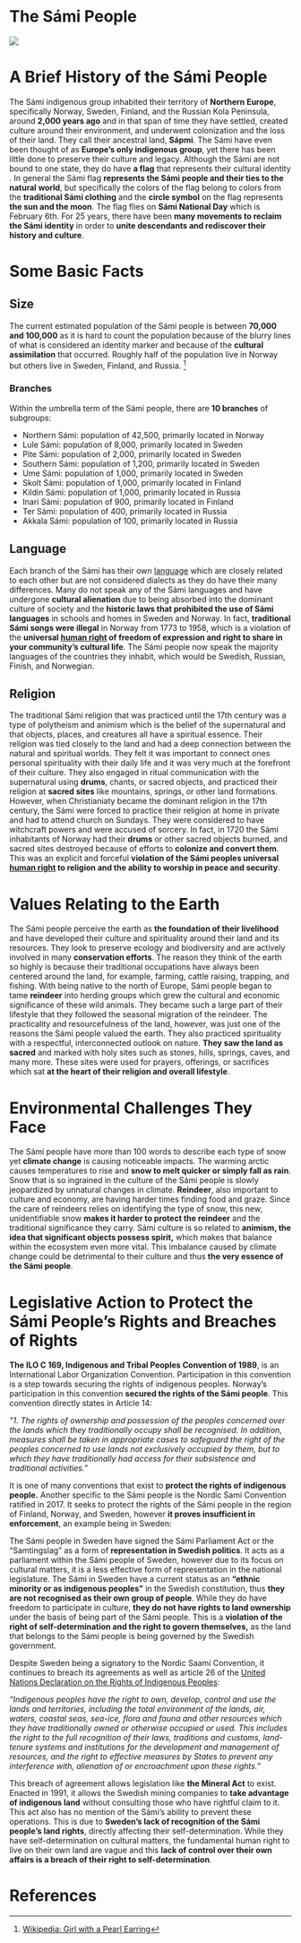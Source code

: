 # The Sámi People

<a href="https://juncture-digital.org"><img src="https://juncture-digital.org/images/ve-button.png"></a>

<param ve-config 
       title="The Sámi People"
       author="Sarah, Fuka and Evelyne"
       banner="https://upload.wikimedia.org/wikipedia/commons/thumb/3/3b/Nordic_Sami_people_Lavvu_1900-1920.jpg/640px-Nordic_Sami_people_Lavvu_1900-1920.jpg"
       layout="vertical">

<!-- Entities discussed throughout the essay are typically defined before the essay text and
     are thus available in all text.  Entity identifiers (QIDs) can be found in either
     Wikipedia or Wikidata (https://www.wikidata.org)> -->
<param ve-entity eid="Q185372"> <!-- Girl with a Pearl Earring painting -->
<param ve-entity eid="Q41264"> <!-- Johannes Vermeer -->
<param ve-entity eid="Q221092"> <!-- Mauritshuis -->
<param ve-entity eid="Q72708264"> <!-- The Hague -->
<param title="Finland"
       eid="Q390151"
       fill="#FF0000"
       marker-symbol="Ukonsaari, Finland">

# A Brief History of the Sámi People

The Sámi indigenous group inhabited their territory of __Northern Europe__, specifically Norway, Sweden, Finland, and the Russian Kola Peninsula, around __2,000 years ago__ and in that span of time they have settled, created culture around their environment, and underwent colonization and the loss of their land. They call their ancestral land, __Sápmi__. The Sámi have even been thought of as __Europe’s only indigenous group__, yet there has been little done to preserve their culture and legacy. Although the Sámi are not bound to one state, they do have __a flag__ that represents their cultural identity . In general the Sámi flag __represents the Sámi people and their ties to the natural world__, but specifically the colors of the flag belong to colors from the __traditional Sámi clothing__ and the __circle symbol__ on the flag represents __the sun and the moon__. The flag flies on __Sámi National Day__ which is February 6th. For 25 years, there have been __many movements to reclaim the Sámi identity__ in order to __unite descendants and rediscover their history and culture__.
<param ve-image 
       url="https://upload.wikimedia.org/wikipedia/commons/c/c4/Samem%C3%B8tet_1917_i_Metodistkirken_med_samisk_flagg_foran.jpg"
       label="The Sámi people"
       description="The Sámi flag on top of the picture of the first Sámi meeting">
            
# Some Basic Facts

## Size

The current estimated population of the Sámi people is between __70,000 and 100,000__ as it is hard to count the population because of the blurry lines of what is considered an identity marker and because of the __cultural assimilation__ that occurred. Roughly half of the population live in Norway but others live in Sweden, Finland, and Russia. [^1]

<param ve-image 
       label="Map of Sámi Languages" 
       description="This map shows the geographic distribution of Sámi languages and offers some additional information including approximate number of native Sámi speakers." 
       license="public domain" 
       url="https://upload.wikimedia.org/wikipedia/commons/4/4c/Mapping_S%C3%A1mi_Languages.jpg">

### Branches

Within the umbrella term of the Sámi people, there are __10 branches__ of subgroups:

<param ve-image fit="contain"
       url="https://upload.wikimedia.org/wikipedia/commons/e/e9/Sami_languages_large_2.png"
       label="Map of Sámi Banches"
       description="Map of Fennoscandia showing the distribution of Sámi languages
1. Southern Sámi
2. Ume Sámi
3. Pite Sámi
4. Lule Sámi
5. Northern Sámi
6. Skolt Sámi
7. Inari Sámi
8. Kildin Sámi
9. Ter Sámi">

* Northern Sámi: population of 42,500, primarily located in Norway
* Lule Sámi: population of 8,000, primarily located in Sweden
* Pite Sámi: population of 2,000, primarily located in Sweden
* Southern Sámi: population of 1,200, primarily located in Sweden
* Ume Sámi: population of 1,000, primarily located in Sweden
* Skolt Sámi: population of 1,000, primarily located in Finland
* Kildin Sámi: population of 1,000, primarily located in Russia
* Inari Sámi: population of 900, primarily located in Finland
* Ter Sámi: population of 400, primarily located in Russia
* Akkala Sámi: population of 100, primarily located in Russia



## Language

Each branch of the Sámi has their own [language](https://www.youtube.com/watch?v=wjwQkOzzSAg) which are closely related to each other but are not considered dialects as they do have their many differences. Many do not speak any of the Sámi languages and have undergone __cultural alienation__ due to being absorbed into the dominant culture of society and the __historic laws that prohibited the use of Sámi languages__ in schools and homes in Sweden and Norway. In fact, __traditional Sámi songs were illegal__ in Norway from 1773 to 1958, which is a violation of the __universal [human right](https://www.un.org/en/about-us/universal-declaration-of-human-rights) of freedom of expression and right to share in your community’s cultural life__. The Sámi people now speak the majority languages of the countries they inhabit, which would be Swedish, Russian, Finish, and Norwegian.

<param ve-video
	id="wjwQkOzzSAg"
	title="WIKITONGUES: Irena speaking Northern Sami.">


## Religion

The traditional Sámi religion that was practiced until the 17th century was a type of polytheism and animism which is the belief of the supernatural and that objects, places, and creatures all have a spiritual essence. Their religion was tied closely to the land and had a deep connection between the natural and spiritual worlds. They felt it was important to connect ones personal spirituality with their daily life and it was very much at the forefront of their culture. They also engaged in ritual communication with the supernatural using __drums__, chants, or sacred objects, and practiced their religion at __sacred sites__ like mountains, springs, or other land formations. However, when Christianiaty became the dominant religion in the 17th century, the Sámi were forced to practice their religion at home in private and had to attend church on Sundays. They were considered to have witchcraft powers and were accused of sorcery. In fact, in 1720 the Sámi inhabitants of Norway had their __drums__ or other sacred objects burned, and sacred sites destroyed because of efforts to __colonize and convert them__. This was an explicit and forceful __violation of the Sámi peoples universal [human right](https://www.un.org/en/about-us/universal-declaration-of-human-rights) to religion and the ability to worship in peace and security__. 

<param ve-compare curtain
       url="https://upload.wikimedia.org/wikipedia/commons/e/ed/Sami_shamanic_drum.JPG"
       label="Sami shamanic drum"
       description="Sami shamanic drum in the Arktikum museum, in Rovaniemi, Finland.">
<param ve-compare
       url="https://upload.wikimedia.org/wikipedia/commons/1/14/Hand%C3%B6l_Sami_Chapel%2C_J%C3%A4mtland%2C_Sweden.jpg"
       label="Handöl Sami Chapel, Jämtland, Sweden."
       description="People outside Handöl Sami Chapel. The chapel was built for the Sami people who lived in the mountains near the Norwegian border. It was inaugurated in 1804."
       attribution="Axel Lindahl">
 <param ve-compare
	url="https://upload.wikimedia.org/wikipedia/commons/6/6b/Ancient_Nordic_Sami_people_offering_to_Diermes_or_Thor_by_Picart_1724.jpg"
	label="Ancient Nordic Sami people offering to Diermes or Thor"
	description="Sami people of Lapland offering to the pre-Christian god Tiermes or Thoron; engraved illustration by Bernard Picart from Cérémonies et coutumes religieuses de tous les peuples du monde (1725)">


# Values Relating to the Earth

The Sámi people perceive the earth as __the foundation of their livelihood__ and have developed their culture and spirituality around their land and its resources. They look to preserve ecology and biodiversity and are actively involved in many __conservation efforts__. The reason they think of the earth so highly is because their traditional occupations have always been centered around the land, for example, farming, cattle raising, trapping, and fishing. With being native to the north of Europe, Sámi people began to tame __reindeer__ into herding groups which grew the cultural and economic significance of these wild animals. They became such a large part of their lifestyle that they followed the seasonal migration of the reindeer. The practicality and resourcefulness of the land, however, was just one of the reasons the Sámi people valued the earth. They also practiced spirituality with a respectful, interconnected outlook on nature. __They saw the land as sacred__ and marked with holy sites such as stones, hills, springs, caves, and many more. These sites were used for prayers, offerings, or sacrifices which sat __at the heart of their religion and overall lifestyle__. 

<param ve-image
       url:"https://upload.wikimedia.org/wikipedia/commons/8/85/Sami_church_Staloluokta.jpg"
       label="Sami church Staloluokta"
       description="Kåta-like (Sami traditional house) in Saloluokta, Padjelanta national park">

# Environmental Challenges They Face

The Sámi people have more than 100 words to describe each type of snow yet __climate change__ is causing noticeable impacts. The warming arctic causes temperatures to rise and __snow to melt quicker or simply fall as rain__. Snow that is so ingrained in the culture of the Sámi people is slowly jeopardized by unnatural changes in climate. __Reindeer__, also important to culture and economy, are having harder times finding food and graze. Since the care of reindeers relies on identifying the type of snow, this new, unidentifiable snow __makes it harder to protect the reindeer__ and the traditional significance they carry. Sámi culture is so related to __animism, the idea that significant objects possess spirit,__ which makes that balance within the ecosystem even more vital. This imbalance caused by climate change could be detrimental to their culture and thus __the very essence of the Sámi people__. 

<param ve-image
       url="https://upload.wikimedia.org/wikipedia/commons/8/89/Sami_people_and_reindeer_in_Lappland%2C_Sweden_%288683127528%29.jpg"
       label="Sami people and reindeer in Lappland, Sweden"
       description="Sami people and reindeer at a Sami cot in a forest in Lappland. Watercoloured stipple engraving by Fredrik Erik Martin. From c. 1800.">
   
# Legislative Action to Protect the Sámi People’s Rights and Breaches of Rights

__The ILO C 169, Indigenous and Tribal Peoples Convention of 1989__, is an International Labor Organization Convention. Participation in this convention is a step towards securing the rights of indigenous peoples. Norway’s participation in this convention __secured the rights of the Sámi people__. This convention directly states in Article 14: 

<param ve-image fit="contain"
       url="https://upload.wikimedia.org/wikipedia/commons/1/18/Sami_family-easter.jpg"
       label="Sami family-easter"
       description="Sami family at spring (Easter) celebration.">

_"1. The rights of ownership and possession of the peoples concerned over the lands which they traditionally occupy shall be recognised. In addition, measures shall be taken in appropriate cases to safeguard the right of the peoples concerned to use lands not exclusively occupied by them, but to which they have traditionally had access for their subsistence and traditional activities.”_

<param ve-image fit="contain"
       url="https://upload.wikimedia.org/wikipedia/commons/9/95/The_S%C3%A1mi_Parliament_in_Norway.jpg"
       label="The Sámi Parliament in Norway"
       description="The Sámi Parliment building in Norway.">

It is one of many conventions that exist to __protect the rights of indigenous people.__ Another specific to the Sámi people is the Nordic Sami Convention ratified in 2017. It seeks to protect the rights of the Sámi people in the region of Finland, Norway, and Sweden, however __it proves insufficient in enforcement__, an example being in Sweden: 

<param ve-image
       url="https://upload.wikimedia.org/wikipedia/commons/f/f2/Sami_camp_at_lake_Luossaj%C3%A4rvi%2C_Lappland%2C_Sweden_%289964732875%29.jpg"
       label="Sami camp at lake Luossajärvi, Lappland, Sweden"
       description="Sami camp at lake Luossajärvi near Kiruna in Lapland, Sweden.">

The Sámi people in Sweden have signed the Sámi Parliament Act or the “Samtingslag” as a form of __representation in Swedish politics__. It acts as a parliament within the Sámi people of Sweden, however due to its focus on cultural matters, it is a less effective form of representation in the national legislature. The Sámi in Sweden have a current status as an __“ethnic minority or as indigenous peoples”__ in the Swedish constitution, thus __they are not recognised as their own group of people__. While they do have freedom to participate in culture, __they do not have rights to land ownership__ under the basis of being part of the Sámi people. This is a __violation of the right of self-determination and the right to govern themselves,__ as the land that belongs to the Sámi people is being governed by the Swedish government.  

<param ve-image fit="contain"
       url="https://upload.wikimedia.org/wikipedia/commons/6/67/Sami_Parliament_of_Norway_2021.svg"
       label="Sami Parliament of Norway"
       description="Composition of the Sami Parliament of Norway as of the election on 11 September 2017.">
       

Despite Sweden being a signatory to the Nordic Saami Convention, it continues to breach its agreements as well as article 26 of the [United Nations Declaration on the Rights of Indigenous Peoples](https://www.un.org/development/desa/indigenouspeoples/wp-content/uploads/sites/19/2018/11/UNDRIP_E_web.pdf):

<param ve-image
       url="https://upload.wikimedia.org/wikipedia/commons/6/6b/Three_S%C3%A1mi_Lapp_women%2C_c1890s.jpg"
       label="Three Sámi Lapp women"
       description="Albumen print of three Sámi (Lapp) women, one smoking a pipe, wearing their traditional caps.">
       
       
_“Indigenous peoples have the right to own, develop, control and use the lands and territories, including the total environment of the lands, air, waters, coastal seas, sea-ice, flora and fauna and other resources which they have traditionally owned or otherwise occupied or used. This includes the right to the full recognition of their laws, traditions and customs, land-tenure systems and institutions for the development and management of resources, and the right to effective measures by States to prevent any interference with, alienation of or encroachment upon these rights.”_

<param ve-image
       url="https://upload.wikimedia.org/wikipedia/commons/2/23/Sami_Jienat.jpg"
       label="Sami Jienat"
       description="Sami Jienat, a Sami choir, at concert.">

This breach of agreement allows legislation like __the Mineral Act__ to exist. Enacted in 1991, it allows the Swedish mining companies to __take advantage of indigenous land__ without consulting those who have rightful claim to it. This act also has no mention of the Sámi’s ability to prevent these operations. This is due to __Sweden’s lack of recognition of the Sámi people’s land rights__, directly affecting their self-determination. While they have self-determination on cultural matters, the fundamental human right to live on their own land are vague and this __lack of control over their own affairs is a breach of their right to self-determination__.

<param ve-image fit="contain"
       url="https://upload.wikimedia.org/wikipedia/commons/c/c5/Sami_people_traveling_at_lake_Luossaj%C3%A4rvi%2C_Lappland%2C_Sweden_%2832378251586%29.jpg"
       label="Sami people traveling at lake Luossajärvi, Lappland, Sweden"
       description="Sami people traveling with reindeer and sleighs on the ice on lake Luossajärvi near Kiruna in Lapland.">


# References

[^1]: [Wikipedia: Girl with a Pearl Earring](https://en.wikipedia.org/wiki/Girl_with_a_Pearl_Earring)
